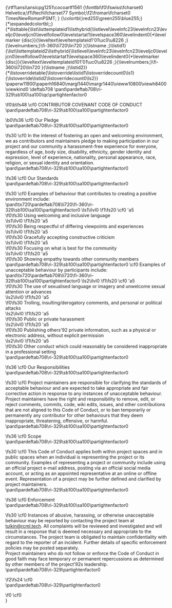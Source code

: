 {\rtf1\ansi\ansicpg1251\cocoartf1561
{\fonttbl\f0\fswiss\fcharset0 Helvetica;\f1\ftech\fcharset77 Symbol;\f2\froman\fcharset0 TimesNewRomanPSMT;
}
{\colortbl;\red255\green255\blue255;}
{\*\expandedcolortbl;;}
{\*\listtable{\list\listtemplateid1\listhybrid{\listlevel\levelnfc23\levelnfcn23\leveljc0\leveljcn0\levelfollow0\levelstartat1\levelspace360\levelindent0{\*\levelmarker \{disc\}}{\leveltext\leveltemplateid1\'01\uc0\u8226 ;}{\levelnumbers;}\fi-360\li720\lin720 }{\listname ;}\listid1}
{\list\listtemplateid2\listhybrid{\listlevel\levelnfc23\levelnfcn23\leveljc0\leveljcn0\levelfollow0\levelstartat1\levelspace360\levelindent0{\*\levelmarker \{disc\}}{\leveltext\leveltemplateid101\'01\uc0\u8226 ;}{\levelnumbers;}\fi-360\li720\lin720 }{\listname ;}\listid2}}
{\*\listoverridetable{\listoverride\listid1\listoverridecount0\ls1}{\listoverride\listid2\listoverridecount0\ls2}}
\paperw11900\paperh16840\margl1440\margr1440\vieww10800\viewh8400\viewkind0
\deftab708
\pard\pardeftab708\ri-329\sb100\sa100\qc\partightenfactor0

\f0\b\fs48 \cf0 CONTRIBUTOR COVENANT CODE OF CONDUCT\
\pard\pardeftab708\ri-329\sb100\sa100\partightenfactor0

\b0\fs36 \cf0 Our Pledge\
\pard\pardeftab708\ri-329\sb100\sa100\partightenfactor0

\fs30 \cf0 In the interest of fostering an open and welcoming environment, we as contributors and maintainers pledge to making participation in our project and our community a harassment-free experience for everyone, regardless of age, body size, disability, ethnicity, gender identity and expression, level of experience, nationality, personal appearance, race, religion, or sexual identity and orientation.\
\pard\pardeftab708\ri-329\sb100\sa100\partightenfactor0

\fs36 \cf0 Our Standards\
\pard\pardeftab708\ri-329\sb100\sa100\partightenfactor0

\fs30 \cf0 Examples of behaviour that contributes to creating a positive environment include:\
\pard\tx720\pardeftab708\li720\fi-360\ri-329\sb100\sa100\partightenfactor0
\ls1\ilvl0
\f1\fs20 \cf0 \'a5	
\f0\fs30 Using welcoming and inclusive language\
\ls1\ilvl0
\f1\fs20 \'a5	
\f0\fs30 Being respectful of differing viewpoints and experiences\
\ls1\ilvl0
\f1\fs20 \'a5	
\f0\fs30 Gracefully accepting constructive criticism\
\ls1\ilvl0
\f1\fs20 \'a5	
\f0\fs30 Focusing on what is best for the community\
\ls1\ilvl0
\f1\fs20 \'a5	
\f0\fs30 Showing empathy towards other community members\
\pard\pardeftab708\ri-329\sb100\sa100\partightenfactor0
\cf0 Examples of unacceptable behaviour by participants include:\
\pard\tx720\pardeftab708\li720\fi-360\ri-329\sb100\sa100\partightenfactor0
\ls2\ilvl0
\f1\fs20 \cf0 \'a5	
\f0\fs30 The use of sexualised language or imagery and unwelcome sexual attention or advances\
\ls2\ilvl0
\f1\fs20 \'a5	
\f0\fs30 Trolling, insulting/derogatory comments, and personal or political attacks\
\ls2\ilvl0
\f1\fs20 \'a5	
\f0\fs30 Public or private harassment\
\ls2\ilvl0
\f1\fs20 \'a5	
\f0\fs30 Publishing others\'92 private information, such as a physical or electronic address, without explicit permission\
\ls2\ilvl0
\f1\fs20 \'a5	
\f0\fs30 Other conduct which could reasonably be considered inappropriate in a professional setting\
\pard\pardeftab708\ri-329\sb100\sa100\partightenfactor0

\fs36 \cf0 Our Responsibilities\
\pard\pardeftab708\ri-329\sb100\sa100\partightenfactor0

\fs30 \cf0 Project maintainers are responsible for clarifying the standards of acceptable behaviour and are expected to take appropriate and fair corrective action in response to any instances of unacceptable behaviour.\
Project maintainers have the right and responsibility to remove, edit, or reject comments, commits, code, wiki edits, issues, and other contributions that are not aligned to this Code of Conduct, or to ban temporarily or permanently any contributor for other behaviours that they deem inappropriate, threatening, offensive, or harmful.\
\pard\pardeftab708\ri-329\sb100\sa100\partightenfactor0

\fs36 \cf0 Scope\
\pard\pardeftab708\ri-329\sb100\sa100\partightenfactor0

\fs30 \cf0 This Code of Conduct applies both within project spaces and in public spaces when an individual is representing the project or its community. Examples of representing a project or community include using an official project e-mail address, posting via an official social media account, or acting as an appointed representative at an online or offline event. Representation of a project may be further defined and clarified by project maintainers.\
\pard\pardeftab708\ri-329\sb100\sa100\partightenfactor0

\fs36 \cf0 Enforcement\
\pard\pardeftab708\ri-329\sb100\sa100\partightenfactor0

\fs30 \cf0 Instances of abusive, harassing, or otherwise unacceptable behaviour may be reported by contacting the project team at tulkin@rcml.tech. All complaints will be reviewed and investigated and will result in a response that is deemed necessary and appropriate to the circumstances. The project team is obligated to maintain confidentiality with regard to the reporter of an incident. Further details of specific enforcement policies may be posted separately.\
Project maintainers who do not follow or enforce the Code of Conduct in good faith may face temporary or permanent repercussions as determined by other members of the project\'92s leadership.\
\pard\pardeftab708\ri-329\partightenfactor0

\f2\fs24 \cf0 \
\pard\pardeftab708\ri-329\partightenfactor0

\f0 \cf0 \
}